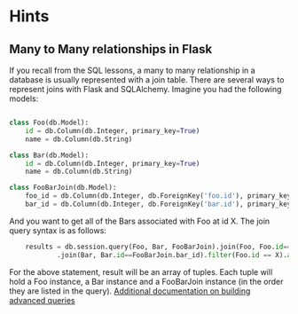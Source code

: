 # Hints

## Many to Many relationships in Flask

If you recall from the SQL lessons, a many to many relationship in a database is usually represented with a join table.  There are several ways to represent joins with Flask and SQLAlchemy.  Imagine you had the following models:

```python

class Foo(db.Model):
    id = db.Column(db.Integer, primary_key=True)
    name = db.Column(db.String)

class Bar(db.Model):
    id = db.Column(db.Integer, primary_key=True)
    name = db.Column(db.String)

class FooBarJoin(db.Model):
    foo_id = db.Column(db.Integer, db.ForeignKey('foo.id'), primary_key=True)
    bar_id = db.Column(db.Integer, db.ForeignKey('bar.id'), primary_key=True)

```

And you want to get all of the Bars associated with Foo at id X.  The join query syntax is as follows:

```python
    results = db.session.query(Foo, Bar, FooBarJoin).join(Foo, Foo.id==FooBarJoin.foo_id)\
            .join(Bar, Bar.id==FooBarJoin.bar_id).filter(Foo.id == X).all()
```

For the above statement, result will be an array of tuples.  Each tuple will hold a Foo instance, a Bar instance and a FooBarJoin instance (in the order they are listed in the query).  [Additional documentation on building advanced queries](https://docs.sqlalchemy.org/en/14/orm/query.html)